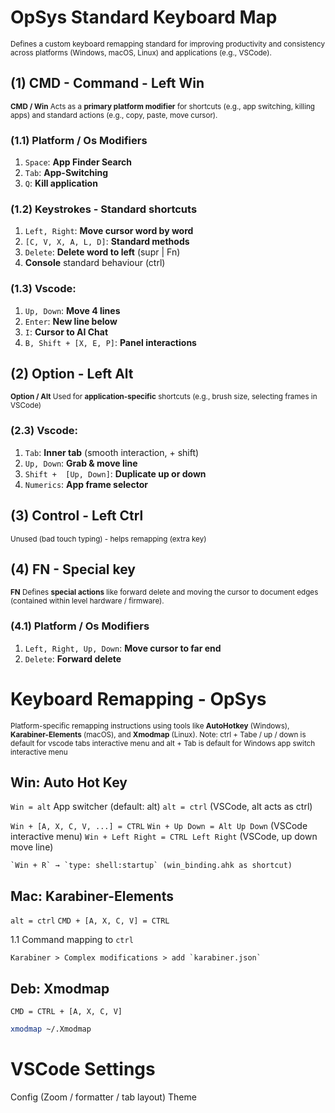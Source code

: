 # OpSys Standard Keyboard Map

<small> Defines a custom keyboard remapping standard for improving productivity and consistency across platforms (Windows, macOS, Linux) and applications (e.g., VSCode).</small>

## **(1) CMD** - Command - Left Win

<small> **CMD / Win** Acts as a **primary platform modifier** for shortcuts (e.g., app switching, killing apps) and standard actions (e.g., copy, paste, move cursor).</small>

### (1.1) Platform / Os Modifiers

1. `Space`: **App Finder Search**
2. `Tab`: **App-Switching**
3. `Q`: **Kill application**

### (1.2) Keystrokes - Standard shortcuts

1. `Left, Right`: **Move cursor word by word**
2. `[C, V, X, A, L, D]`: **Standard methods**
3. `Delete`: **Delete word to left** (supr | Fn)
4. **Console** standard behaviour (ctrl)

### (1.3) Vscode:

1. `Up, Down`: **Move 4 lines**
2. `Enter`: **New line below**
3. `I`: **Cursor to AI Chat**
4. `B, Shift + [X, E, P]`: **Panel interactions** 

## **(2) Option** - Left Alt 

<small> **Option / Alt** Used for **application-specific** shortcuts (e.g., brush size, selecting frames in VSCode)</small>


### (2.3) Vscode:

1. `Tab`: **Inner tab** (smooth interaction, + shift)
2. `Up, Down`: **Grab & move line**
2. `Shift +  [Up, Down]`: **Duplicate up or down**
5. `Numerics`: **App frame selector**

## **(3) Control** - Left Ctrl

<small> Unused (bad touch typing) - helps remapping (extra key)</small>


## **(4) FN** - Special key

<small> **FN** Defines **special actions** like forward delete and moving the cursor to document edges (contained within level hardware / firmware).
</small>

### (4.1) Platform / Os Modifiers

1. `Left, Right, Up, Down`: **Move cursor to far end**
2. `Delete`: **Forward delete**

# Keyboard Remapping - OpSys

<small> Platform-specific remapping instructions using tools like **AutoHotkey** (Windows), **Karabiner-Elements** (macOS), and **Xmodmap** (Linux). Note: ctrl + Tabe / up / down is default for vscode tabs interactive menu and alt + Tab is default for Windows app switch interactive menu</small>

## Win: Auto Hot Key
`Win = alt` App switcher (default: alt)
`alt = ctrl` (VSCode, alt acts as ctrl)

`Win + [A, X, C, V, ...] = CTRL`
`Win + Up Down = Alt Up Down` (VSCode interactive menu)
`Win + Left Right = CTRL Left Right` (VSCode, up down move line)

```
`Win + R` → `type: shell:startup` (win_binding.ahk as shortcut)
```

## Mac: Karabiner-Elements

`alt = ctrl`
`CMD + [A, X, C, V] = CTRL`

1.1 Command mapping to `ctrl`

```
Karabiner > Complex modifications > add `karabiner.json`
```

## Deb: Xmodmap
`CMD = CTRL + [A, X, C, V]`

```bash
xmodmap ~/.Xmodmap
```

# VSCode Settings

Config (Zoom / formatter / tab layout)
Theme
